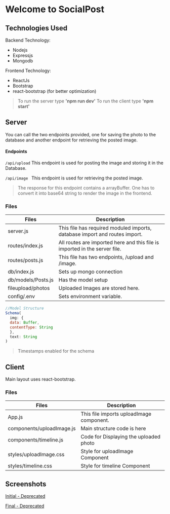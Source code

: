 # Welcome to SocialPost

## Technologies Used
Backend Technology:
- Nodejs
- Expressjs
- Mongodb

Frontend Technology:
- ReactJs
- Bootstrap
- react-bootstrap (for better optimization)

> To run the server type **'npm run dev'**
> To run the client type **'npm start'**


## Server
You can call the two endpoints provided, one for saving the photo to the database and another endpoint for retrieving the posted image.

#### Endpoints

``` /api/upload ```
This endpoint is used for posting the image and storing it in the Database.

```/api/image ```
This endpoint is used for retrieving the posted image.

>The response for this endpoint contains a arrayBuffer. One has to convert it into base64 string to render the image in the frontend.

### Files

| Files | Description |
| ----- | ----------- |
| server.js          | This file has required moduled imports, database import and routes import. |
| routes/index.js    | All routes are imported here and this file is imported in the server file. |
| routes/posts.js    | This file has two endpoints, /upload and /image.                           |
| db/index.js        | Sets up mongo connection                                                   |
| db/models/Posts.js | Has the model setup                                                        |
| fileupload/photos  | Uploaded Images are stored here.                                           |
| config/.env        | Sets environment variable.                                                 |

```js 
//Model Structure
Schema(
  img: {
  data: Buffer,
  contentType: String
  },
  text: String
)
```
> Timestamps enabled for the schema

## Client
Main layout uses react-bootstrap.

### Files


| Files | Description |
| ----- | ----------- |
| App.js                      | This file imports uploadImage component. |
| components/uploadImage.js   | Main structure code is here              |
| components/timeline.js      | Code for Displaying the uploaded photo   |
| styles/uploadImage.css      | Style for uploadImage Component          |
| styles/timeline.css         | Style for timeline Component             |



## Screenshots
[Initial - Deprecated](https://prnt.sc/tslesh)


[Final - Deprecated](https://prnt.sc/tslegk)
